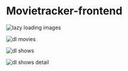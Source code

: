 # Movietracker-frontend




![lazy loading images](https://media.giphy.com/media/VbyRnlifzthMOQ6h2j/giphy.gif)


![dl movies](https://media.giphy.com/media/IciueVTEN7IsDyly5j/giphy.gif)

![dl shows](https://media.giphy.com/media/Y3wjYbSVJhJSWPkw1J/giphy.gif)

![dl shows detail](https://media.giphy.com/media/JmOWoSHLyITcNTJm1a/giphy.gif)
